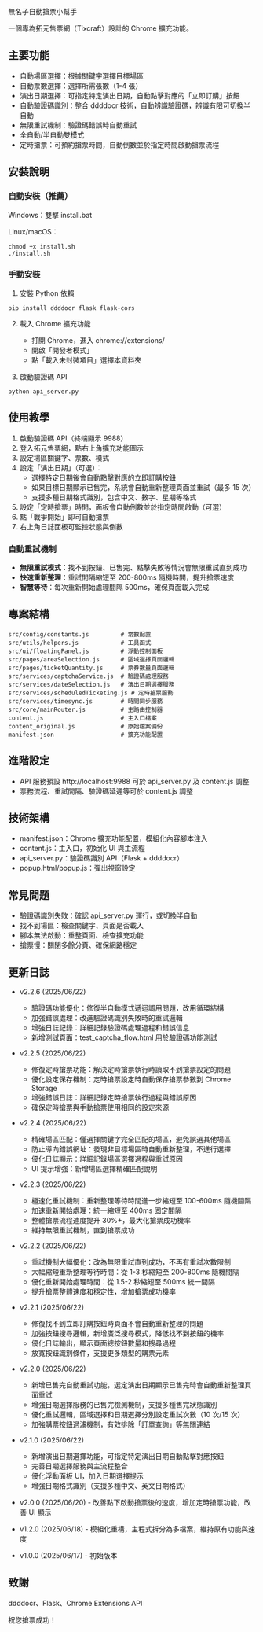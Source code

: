 無名子自動搶票小幫手

一個專為拓元售票網（Tixcraft）設計的 Chrome 擴充功能。

## 主要功能

- 自動場區選擇：根據關鍵字選擇目標場區
- 自動票數選擇：選擇所需張數（1-4 張）
- 演出日期選擇：可指定特定演出日期，自動點擊對應的「立即訂購」按鈕
- 自動驗證碼識別：整合 ddddocr 技術，自動辨識驗證碼，辨識有限可切換半自動
- 無限重試機制：驗證碼錯誤時自動重試
- 全自動/半自動雙模式
- 定時搶票：可預約搶票時間，自動倒數並於指定時間啟動搶票流程

## 安裝說明

### 自動安裝（推薦）

Windows：雙擊 install.bat

Linux/macOS：

```
chmod +x install.sh
./install.sh
```

### 手動安裝

1. 安裝 Python 依賴

```
pip install ddddocr flask flask-cors
```

2. 載入 Chrome 擴充功能

   - 打開 Chrome，進入 chrome://extensions/
   - 開啟「開發者模式」
   - 點「載入未封裝項目」選擇本資料夾

3. 啟動驗證碼 API

```
python api_server.py
```

## 使用教學

1. 啟動驗證碼 API（終端顯示 9988）
2. 登入拓元售票網，點右上角擴充功能圖示
3. 設定場區關鍵字、票數、模式
4. 設定「演出日期」（可選）：
   - 選擇特定日期後會自動點擊對應的立即訂購按鈕
   - 如果目標日期顯示已售完，系統會自動重新整理頁面並重試（最多 15 次）
   - 支援多種日期格式識別，包含中文、數字、星期等格式
5. 設定「定時搶票」時間，面板會自動倒數並於指定時間啟動（可選）
6. 點「戰爭開始」即可自動搶票
7. 右上角日誌面板可監控狀態與倒數

### 自動重試機制

- **無限重試模式**：找不到按鈕、已售完、點擊失敗等情況會無限重試直到成功
- **快速重新整理**：重試間隔縮短至 200-800ms 隨機時間，提升搶票速度
- **智慧等待**：每次重新開始處理間隔 500ms，確保頁面載入完成

## 專案結構

```
src/config/constants.js         # 常數配置
src/utils/helpers.js            # 工具函式
src/ui/floatingPanel.js         # 浮動控制面板
src/pages/areaSelection.js      # 區域選擇頁面邏輯
src/pages/ticketQuantity.js     # 票券數量頁面邏輯
src/services/captchaService.js  # 驗證碼處理服務
src/services/dateSelection.js   # 演出日期選擇服務
src/services/scheduledTicketing.js # 定時搶票服務
src/services/timesync.js        # 時間同步服務
src/core/mainRouter.js          # 主路由控制器
content.js                      # 主入口檔案
content_original.js             # 原始檔案備份
manifest.json                   # 擴充功能配置
```

## 進階設定

- API 服務預設 http://localhost:9988
  可於 api_server.py 及 content.js 調整
- 票務流程、重試間隔、驗證碼延遲等可於 content.js 調整

## 技術架構

- manifest.json：Chrome 擴充功能配置，模組化內容腳本注入
- content.js：主入口，初始化 UI 與主流程
- api_server.py：驗證碼識別 API（Flask + ddddocr）
- popup.html/popup.js：彈出視窗設定

## 常見問題

- 驗證碼識別失敗：確認 api_server.py 運行，或切換半自動
- 找不到場區：檢查關鍵字、頁面是否載入
- 腳本無法啟動：重整頁面、檢查擴充功能
- 搶票慢：關閉多餘分頁、確保網路穩定

## 更新日誌

- v2.2.6 (2025/06/22)

  - 驗證碼功能優化：修復半自動模式遞迴調用問題，改用循環結構
  - 加強錯誤處理：改進驗證碼識別失敗時的重試邏輯
  - 增強日誌記錄：詳細記錄驗證碼處理過程和錯誤信息
  - 新增測試頁面：test_captcha_flow.html 用於驗證碼功能測試

- v2.2.5 (2025/06/22)

  - 修復定時搶票功能：解決定時搶票執行時讀取不到搶票設定的問題
  - 優化設定保存機制：定時搶票設定時自動保存搶票參數到 Chrome Storage
  - 增強錯誤日誌：詳細記錄定時搶票執行過程與錯誤原因
  - 確保定時搶票與手動搶票使用相同的設定來源

- v2.2.4 (2025/06/22)

  - 精確場區匹配：僅選擇關鍵字完全匹配的場區，避免誤選其他場區
  - 防止導向錯誤網址：發現非目標場區時自動重新整理，不進行選擇
  - 優化日誌顯示：詳細記錄場區選擇過程與重試原因
  - UI 提示增強：新增場區選擇精確匹配說明

- v2.2.3 (2025/06/22)

  - 極速化重試機制：重新整理等待時間進一步縮短至 100-600ms 隨機間隔
  - 加速重新開始處理：統一縮短至 400ms 固定間隔
  - 整體搶票流程速度提升 30%+，最大化搶票成功機率
  - 維持無限重試機制，直到搶票成功

- v2.2.2 (2025/06/22)

  - 重試機制大幅優化：改為無限重試直到成功，不再有重試次數限制
  - 大幅縮短重新整理等待時間：從 1-3 秒縮短至 200-800ms 隨機間隔
  - 優化重新開始處理時間：從 1.5-2 秒縮短至 500ms 統一間隔
  - 提升搶票整體速度和穩定性，增加搶票成功機率

- v2.2.1 (2025/06/22)

  - 修復找不到立即訂購按鈕時頁面不會自動重新整理的問題
  - 加強按鈕搜尋邏輯，新增廣泛搜尋模式，降低找不到按鈕的機率
  - 優化日誌輸出，顯示頁面總按鈕數量和搜尋過程
  - 放寬按鈕識別條件，支援更多類型的購票元素

- v2.2.0 (2025/06/22)

  - 新增已售完自動重試功能，選定演出日期顯示已售完時會自動重新整理頁面重試
  - 增強日期選擇服務的已售完檢測機制，支援多種售完狀態識別
  - 優化重試邏輯，區域選擇和日期選擇分別設定重試次數（10 次/15 次）
  - 加強購票按鈕過濾機制，有效排除「訂單查詢」等無關連結

- v2.1.0 (2025/06/22)

  - 新增演出日期選擇功能，可指定特定演出日期自動點擊對應按鈕
  - 完善日期選擇服務與主流程整合
  - 優化浮動面板 UI，加入日期選擇提示
  - 增強日期格式識別（支援多種中文、英文日期格式）

- v2.0.0 (2025/06/20) - 改善點下啟動搶票後的速度，增加定時搶票功能，改善 UI 顯示
- v1.2.0 (2025/06/18) - 模組化重構，主程式拆分為多檔案，維持原有功能與速度
- v1.0.0 (2025/06/17) - 初始版本

## 致謝

ddddocr、Flask、Chrome Extensions API

祝您搶票成功！
